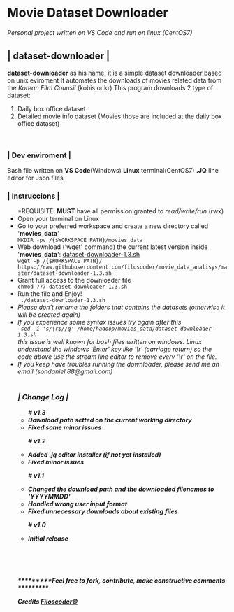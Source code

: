 # Movie Dataset Downloader
<h6>Personal project written on VS Code and run on linux (CentOS7)</h6>

<h2>| dataset-downloader |</h2>
  <p><b>dataset-downloader</b> as his name, it is a simple dataset downloader based on unix eviroment
  It automates the downloads of movies related data from the <i>Korean Film Counsil</i> (kobis.or.kr)
  This program downloads 2 type of dataset:
  <ol><li> Daily box office dataset </li>
    <li> Detailed movie info dataset (Movies those are included at the daily box office dataset) </li>
  </ol></p>
 <br/>
 <h3>| Dev enviroment |</h3>
  Bash file written on <b>VS Code</b>(Windows)
  <b>Linux</b> terminal(CentOS7)
  <b>.JQ</b> line editor for Json files
<br/>
<h3>| Instruccions |</h3>
<ul>
  *REQUISITE: <b>MUST</b> have all permission granted to <i>read/write/run</i> (rwx)
  <li> Open your terminal on Linux </li>
  <li> Go to your preferred workspace and create a new directory called '<b>movies_data</b>'</li>
  <code>MKDIR -pv /{$WORKSPACE PATH}/movies_data</code>
  <li> Web download ('wget' command) the current latest version inside '<b>movies_data</b>': <a href='https://raw.githubusercontent.com/filoscoder/movie_data_analisys/master/dataset-downloader-1.3.sh'>dataset-downloader-1.3.sh</a></li>
  <code>wget -p /{$WORKSPACE PATH}/ https://raw.githubusercontent.com/filoscoder/movie_data_analisys/master/dataset-downloader-1.3.sh </code>
  <li>Grant full access to the downloader file</li>
  <code>chmod 777 dataset-downloader-1.3.sh </code>
  <li>Run the file and Enjoy!</li>
  <code> ./dataset-downloader-1.3.sh </code>
  <br/>
  <li><em>Please don't rename the folders that contains the datasets (otherwise it will be created again)
  <li><em>If you experience some syntax issues try again after this</em></li>
  <code> sed -i 's/\r$//g' /home/hadoop/movies_data/dataset-downloader-1.3.sh</code>
  <br/><i>this issue is well known for bash files written on windows. Linux understand the windows 'Enter' key like '\r' (carriage return) so the code above use the stream line editor to remove every '\r' on the file.</i>
  <br/><li><em>If you keep have troubles running the downloader, please send me an email (sondaniel.88@gmail.com) </em></li>

  <br/>
  <h3>| Change Log |</h4>
<ul>
  <strong><b># v1.3 <b/></strong>
  <li> Download path setted on the current working directory </li>
  <li> Fixed some minor issues </li>
    
  <strong><b># v1.2 <b/></strong>
  <li> Added .jq editor installer (if not yet installed) </li>
  <li> Fixed minor issues </li>
  
  <strong><b># v1.1 <b/></strong>
    <li> Changed the download path and the downloaded filenames to 'YYYYMMDD' </li>
    <li> Handled wrong user input format </li>
    <li> Fixed unnecessary downloads about existing files </li>
  
  <strong># v1.0 <b/></strong>
    <li> Initial release </li>
</ul>
<br/><br/><br/>
<div><p>*********Feel free to fork, contribute, make constructive comments *********</p></div>

<div><p>Credits <a href="https://github.com/filoscoder/">Filoscoder&copy;</a></p></div>
